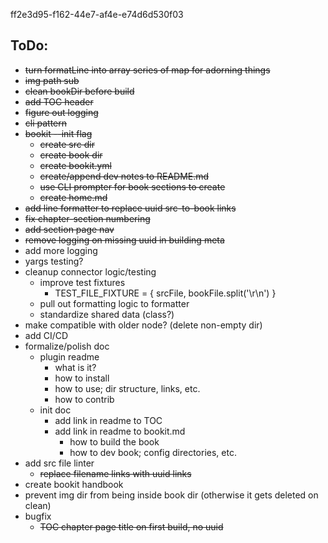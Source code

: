 ff2e3d95-f162-44e7-af4e-e74d6d530f03


## ToDo:
- ~~turn formatLine into array series of map for adorning things~~
- ~~img path sub~~
- ~~clean bookDir before build~~
- ~~add TOC header~~
- ~~figure out logging~~
- ~~cli pattern~~
- ~~bookit --init flag~~
  - ~~create src dir~~
  - ~~create book dir~~
  - ~~create bookit.yml~~
  - ~~create/append dev notes to README.md~~
  - ~~use CLI prompter for book sections to create~~
  - ~~create home.md~~
- ~~add line formatter to replace uuid src-to-book links~~
- ~~fix chapter-section numbering~~
- ~~add section page nav~~
- ~~remove logging on missing uuid in building meta~~
- add more logging
- yargs testing?
- cleanup connector logic/testing
  - improve test fixtures
    - TEST_FILE_FIXTURE = { srcFile, bookFile.split('\r\n') }
  - pull out formatting logic to formatter
  - standardize shared data (class?)
- make compatible with older node? (delete non-empty dir)
- add CI/CD
- formalize/polish doc
  - plugin readme
    - what is it?
    - how to install
    - how to use; dir structure, links, etc.
    - how to contrib
  - init doc
    - add link in readme to TOC
    - add link in readme to bookit.md
      - how to build the book
      - how to dev book; config directories, etc.
- add src file linter
  - ~~replace filename links with uuid links~~
- create bookit handbook
- prevent img dir from being inside book dir (otherwise it gets deleted on clean)
- bugfix
  - ~~TOC chapter page title on first build, no uuid~~
